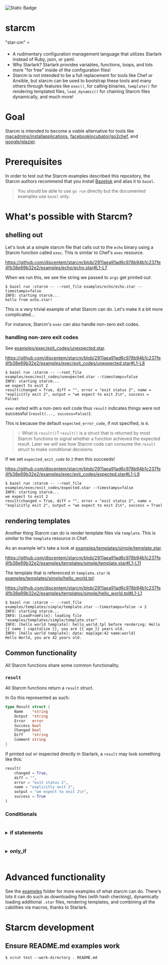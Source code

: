 ![Static Badge](https://img.shields.io/badge/under%20development%2C%20not%20production%20ready-red?labelColor=yellow)

# starcm
"star-cm" ⭐

- A rudimentary configuration management language that utilizes Starlark instead of Ruby, json, or yaml.
- Why Starlark? Starlark provides variables, functions, loops, and lots more "for free" inside of the configuration files!
- Starcm is not intended to be a full replacement for tools like Chef or Ansible, but starcm can be used to bootstrap these tools and many others through features like `exec()`, for calling binaries, `template()` for rendering templated files, `load_dynamic()` for chaining Starcm files dynamically, and much more!

# Goal

Starcm is intended to become a viable alternative for tools like [macadmins/installapplications](https://github.com/macadmins/installapplications), [facebookincubator/go2chef](https://github.com/facebookincubator/go2chef), and [google/glazier](https://github.com/google/glazier).

# Prerequisites

In order to test out the Starcm examples described this repository, the Starcm authors recommend that you install [Bazelisk](https://github.com/bazelbuild/bazelisk) and alias it to `bazel`. 

> You should be able to use `go run` directly but the documented examples use `bazel` only.

# What's possible with Starcm?

## shelling out

Let's look at a simple starcm file that calls out to the `echo` binary using a Starcm function called `exec`. This is similar to Chef's `exec` resource.

<!-- Github Markdown engine will render this link as a code snippet. -->

https://github.com/discentem/starcm/blob/2911aea91ad6c978b94b1c237fe4fb38e69b32e2/examples/echo/echo.star#L1-L7

When we run this, we see the string we passed to `args` get printed out:

```scrut
$ bazel run :starcm -- --root_file examples/echo/echo.star --timestamps=false
INFO: starting starcm...
hello from echo.star!
```

This is a very trivial example of what Starcm can do. Let's make it a bit more complicated...

For instance, Starcm's `exec` can also handle non-zero exit codes.

### handling non-zero exit codes

See [examples/exec/exit_codes/unexpected.star](examples/exec/exit_codes/unexpected.star). 

<!-- Github Markdown engine will render this link as a code snippet. -->

https://github.com/discentem/starcm/blob/2911aea91ad6c978b94b1c237fe4fb38e69b32e2/examples/exec/exit_codes/unexpected.star#L1-L8

```scrut
$ bazel run :starcm -- --root_file examples/exec/exit_codes/unexpected.star --timestamps=false
INFO: starting starcm...
we expect to exit 2
result(changed = True, diff = "", error = "exit status 2", name = "explicitly exit 2", output = "we expect to exit 2\n", success = False)
```

`exec` exited with a non-zero exit code thus `result` indicates things were not successful (`result(..., success=False)`). 

This is because the default `expected_error_code`, if not specified, is `0`.

>💡 What is `result()`? `result()` is a struct that is returned by most Starcm functions to signal whether a function achieved the expected result. Later we will see how Starcm code can consume the `result` struct to make conditional decisions.

If we set `expected_exit_code` to `2` then this succeeds!

<!-- Github Markdown engine will render this link as a code snippet. -->

https://github.com/discentem/starcm/blob/2911aea91ad6c978b94b1c237fe4fb38e69b32e2/examples/exec/exit_codes/expected.star#L1-L9


```scrut
$ bazel run :starcm -- --root_file examples/exec/exit_codes/expected.star --timestamps=false
INFO: starting starcm...
we expect to exit 2
result(changed = True, diff = "", error = "exit status 2", name = "explicitly exit 2", output = "we expect to exit 2\n", success = True)
```

## rendering templates

Another thing Starcm can do is render template files via `template`. This is similar to the `template` resource in Chef. 

As an example let's take a look at [examples/templates/simple/template.star](examples/templates/simple/template.star).

https://github.com/discentem/starcm/blob/2911aea91ad6c978b94b1c237fe4fb38e69b32e2/examples/templates/simple/template.star#L1-L11

The template that is referenced in `template.star` is [examples/templates/simple/hello_world.tpl](examples/templates/simple/hello_world.tpl): 

https://github.com/discentem/starcm/blob/2911aea91ad6c978b94b1c237fe4fb38e69b32e2/examples/templates/simple/hello_world.tpl#L1-L1

```scrut
$ bazel run :starcm -- --root_file examples/templates/simple/template.star --timestamps=false -v 2
INFO: starting starcm...
INFO: [LoadFromFile]: loading file "examples/templates/simple/template.star"
INFO: [hello world template]: hello_world.tpl before rendering: Hello {{ name | capitalize }}, you are {{ age }} years old.
INFO: [hello world template]: data: map[age:42 name:world]
Hello World, you are 42 years old.
```


## Common functionality

All Starcm functions share some common functionality.

### `result`

All Starcm functions return a `result` struct. 

In Go this represented as such:

```go
type Result struct {
	Name    *string
	Output  *string
	Error   error
	Success bool
	Changed bool
	Diff    *string
	Comment string
}
```

If printed out or inspected directly in Starlark, a `result` may look something like this: 

```python
result(
    changed = True, 
    diff = "", 
    error = "exit status 2", 
    name = "explicitly exit 2", 
    output = "we expect to exit 2\n",   
    success = True
)
```

### Conditionals

<body>
<details>
<summary><h3 style="display:inline-block">if statements</h3></summary>

Starlark, and by extension starcm, supports `if` statements. Take [examples/if_statements/if_statements.star](examples/if_statements/if_statements.star) for example. If the `exec()` succeeds, we print `party!`. 

https://github.com/discentem/starcm/blob/2911aea91ad6c978b94b1c237fe4fb38e69b32e2/examples/if_statements/if_statements.star#L1-L11

```scrut
$ bazel run :starcm -- --root_file examples/if_statements/if_statements.star --timestamps=false
INFO: starting starcm...
party!
```

We can also implement this same conditional behavior with a starcm-specific construct called `only_if`. This feature is not built into native Starlark.

</details>
</body>

<body>
<details>
<summary><h3 style="display:inline-block">only_if</h3></summary>

See [examples/only_if/only_if.star](examples/only_if/only_if.star):

```python
load("shellout", "exec")
load("write", "write")

a = exec(
    name               = "explicitly exit 2",
    cmd                = "sh", 
    args               = ["-c", "echo 'we expect to exit 2'; exit 2"],
    expected_exit_code = 2,
    live_output        = True,
)

if not(a.success):
    write(
        name = "print_not_success_#1",
        str = "a.success: %s #1" % (a.success),
    )

write(
    name = "print_not_success_#2",
    str = "a.success: %s #2" % (a.success),
    only_if = a.success == False
)
```

In this example

```python
if not(a.success):
    write(
        name = "print_not_success_#1",
        str = "a.success: %s #1" % (a.success),
    )
```

is essentially equivalent to

```python
write(
    name = "print_not_success_#2",
    str = "a.success: %s #2" % (a.success),
    only_if = a.success == False
)
```

with one key difference: `only_if` produces a log message indicating that `write(name=print_not_success, ...)` was skipped due to the `only_if` condition being false. This is can be useful for debugging.

```bash
% go run main.go -v 2 --root_file examples/only_if.star
INFO: 2024/06/04 23:04:00 starting starcm...
INFO: 2024/06/04 23:04:00 [LoadFromFile]: loading file "examples/only_if.star"
INFO: 2024/06/04 23:04:00 [explicitly exit 2]: Executing...
we expect to exit 2
INFO: 2024/06/04 23:04:00 [explicitly exit 2]: expectedExitCode: 2
INFO: 2024/06/04 23:04:00 [explicitly exit 2]: actualExitCode: 2
INFO: 2024/06/04 23:04:00 [print_not_success_#2]: skipping write(name="print_not_success_#2") because only_if was false
```

> Notice that there is no log message regarding `print_not_success_#1`. Normal `if` statements are not executed at all if the condition is false, whereas `only_if` logs that `print_not_success_#2` was skipped.

</details>
</body>

# Advanced functionality

See the [examples](examples/) folder for more examples of what starcm can do. There's lots it can do such as downloading files (with hash checking), dynamically loading additional `.star` files, rendering templates, and combining all the cabilities via macros, thanks to Starlark.

# Starcm development

## Ensure README.md examples work

```
$ scrut test --work-directory . README.md
```